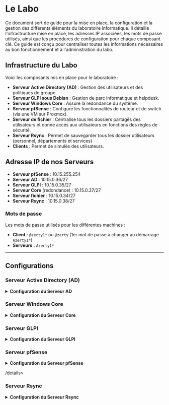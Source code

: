 # Le Labo

Ce document sert de guide pour la mise en place, la configuration et la gestion des différents éléments du laboratoire informatique. Il détaille l'infrastructure mise en place, les adresses IP associées, les mots de passe utilisés, ainsi que les procédures de configuration pour chaque composant clé. Ce guide est conçu pour centraliser toutes les informations nécessaires au bon fonctionnement et à l'administration du labo.

## Infrastructure du Labo

Voici les composants mis en place pour le laboratoire :

- **Serveur Active Directory (AD)** : Gestion des utilisateurs et des politiques de groupe.
- **Serveur GLPI sous Debian** : Gestion de parc informatique et helpdesk.
- **Serveur Windows Core** : Assure la redondance du système.
- **Serveur pfSense** : Configure les fonctionnalités de routeur et de switch (via une VM sur Proxmox).
- **Serveur de fichier** : Centralise tous les dossiers partagés des utilisateurs et donne accés aux utilisateurs en fonctions des règles de sécurité.
- **Serveur Rsync** : Permet de sauvegarder tous les dossier utilisateurs (personnel, départements et services)
- **Clients** : Permet de simulés des utilisateurs.

## Adresse IP de nos Serveurs

- **Serveur pfSense** : 10.15.255.254 
- **Serveur AD** : 10.15.0.36/27
- **Serveur GLPI** : 10.15.0.35/27
- **Serveur Core** (redondance) : 10.15.0.37/27
- **Serveur fichier** : 10.15.0.34/27
- **Serveur Rsync** : 10.15.0.38/27

### Mots de passe

Les mots de passe utilisés pour les différentes machines :

- **Client** : `@zerty1*` ou `@zerty` (1er mot de passe à changer au démarrage `Azerty1*`)
- **Serveurs** : `Azerty1*`

---

## Configurations

### Serveur Active Directory (AD)

<details>
<summary><b>Configuration du Serveur AD</b></summary>

- [Configuration des GPO](Server_AD/GPO/)
  - [GPO générales](Server_AD/GPO/S03_INSTALL_GPO.md)
  - [Mappage des disques](Server_AD/GPO/MAPPAGE/)
- [Création des utilisateurs](Server_AD/Utilisateur/)
  - [Guide Utilisateur](Server_AD/Utilisateur/User_Guide_Script_Users.md)
  - [Script](Server_AD/Utilisateur/create_Users.ps1)
- [Création des Unités Organisationnelles (OU)](Server_AD/OU/)
  - [Guide Utilisateur](Server_AD/OU/User_Guide_Script_OU.md)
  - [Script](Server_AD/OU/OUx2.ps1)
- [Gestion des journaux d’événements](Server_AD/Logs/)

</details>

### Serveur Windows Core

<details>
<summary><b>Configuration du Serveur Core</b></summary>

- [Mise en place de la redondance](Server_Core_Redondance/Redondance.md)

</details>

### Serveur GLPI

<details>
<summary><b>Configuration du Serveur GLPI</b></summary>

- [Installation et configuration de GLPI](Server_GLPI/)
- [Installation automatisée par script](Server_GLPI/USER_GUIDE_GLPI_SCRIPT.md)

</details>

### Serveur pfSense

<details>
<summary><b>Configuration du Serveur pfSense</b></summary>

- [Configuration des VLANs](Server_pfsense/configuration%20Vlan.md)

</details>

/details>

### Serveur Rsync

<details>
<summary><b>Configuration du Serveur Rsync</b></summary>

- [Notice](Server_Rsync/notice.md)
- [Preparation des disques](Server_Rsync/raid1_lvm.md)
- [Mise en place sauvegarde Crédentielle](Server_Rsync/config_credential.md)
- [Commandes de bases](Server_Rsync/command_ref.md)

</details>